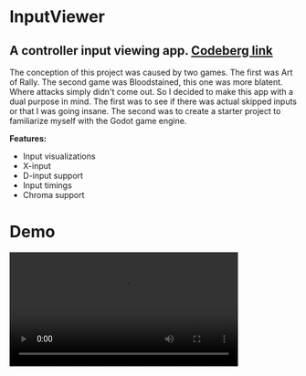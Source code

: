 # InputViewer

**A controller input viewing app.**
[Codeberg link](https://codeberg.org/alfobo/InputViewer)
---

The conception of this project was caused by two games. The first was Art of Rally. The second game was Bloodstained, this one was more blatent. Where attacks simply didn't come out. So I decided to make this app with a dual purpose in mind. The first was to see if there was actual skipped inputs or that I was going insane. The second was to create a starter project to familiarize myself with the Godot game engine. 

**Features:**
- Input visualizations
- X-input 
- D-input support
- Input timings
- Chroma support

# Demo
<video controls="" width="400">
  <source src="assets\inputViewerDemo.mp4" type="video/mp4">
</video>